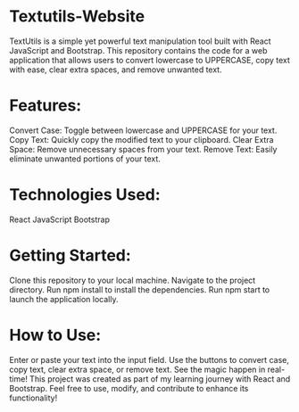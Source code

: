 # Textutils-Website
TextUtils is a simple yet powerful text manipulation tool built with React JavaScript and Bootstrap. This repository contains the code for a web application that allows users to convert lowercase to UPPERCASE, copy text with ease, clear extra spaces, and remove unwanted text.


# Features:
Convert Case: Toggle between lowercase and UPPERCASE for your text.
Copy Text: Quickly copy the modified text to your clipboard.
Clear Extra Space: Remove unnecessary spaces from your text.
Remove Text: Easily eliminate unwanted portions of your text.

# Technologies Used:
React JavaScript
Bootstrap

# Getting Started:
Clone this repository to your local machine.
Navigate to the project directory.
Run npm install to install the dependencies.
Run npm start to launch the application locally.

# How to Use:
Enter or paste your text into the input field.
Use the buttons to convert case, copy text, clear extra space, or remove text.
See the magic happen in real-time!
This project was created as part of my learning journey with React and Bootstrap. Feel free to use, modify, and contribute to enhance its functionality!
